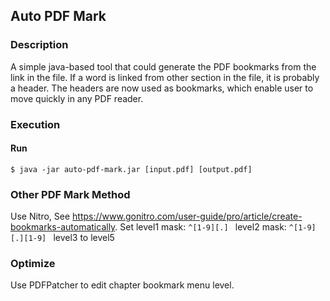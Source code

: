 ## Auto PDF Mark
### Description
A simple java-based tool that could generate the PDF bookmarks from the link in the file. If a word is linked from other section in the file, it is probably a header. The headers are now used as bookmarks, which enable user to move quickly in any PDF reader.

### Execution
#### Run
`$ java -jar auto-pdf-mark.jar [input.pdf] [output.pdf]`

### Other PDF Mark Method
Use Nitro, See https://www.gonitro.com/user-guide/pro/article/create-bookmarks-automatically. Set level1 mask:
`^[1-9][.] `
level2 mask:
`^[1-9][.][1-9] `
level3 to level5

### Optimize
Use PDFPatcher to edit chapter bookmark menu level.

